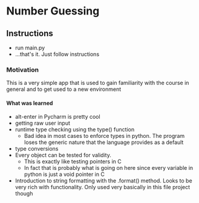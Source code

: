 # Number Guessing
## Instructions
- run main.py
- ...that's it. Just follow instructions
### Motivation
This is a very simple app that is used to gain familiarity with the course in general and to get used to a new environment

#### What was learned
- alt-enter in Pycharm is pretty cool
- getting raw user input
- runtime type checking using the type() function
    - Bad idea in most cases to enforce types in python. The program loses the generic nature that the language provides as a default
- type conversions
- Every object can be tested for validity.
    - This is exactly like testing pointers in C
    - In fact that is probably what is going on here since every variable in python is just a void pointer in C
- Introduction to string formatting with the .format() method. Looks to be very rich with functionality. Only used very basically in this file project though